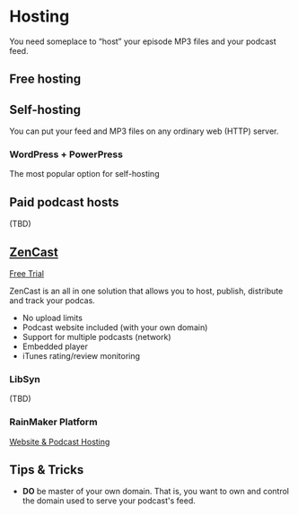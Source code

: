 Hosting
=======

You need someplace to “host” your episode MP3 files and your podcast feed.

## Free hosting



## Self-hosting

You can put your feed and MP3 files on any ordinary web (HTTP) server.

### WordPress + PowerPress

The most popular option for self-hosting 

## Paid podcast hosts

(TBD)

## [ZenCast](https://zencast.fm)
[Free Trial](https://zencast.fm/free-trial)

ZenCast is an all in one solution that allows you to host, publish, distribute and track your podcas.

* No upload limits
* Podcast website included (with your own domain)
* Support for multiple podcasts (network)
* Embedded player
* iTunes rating/review monitoring

### LibSyn

(TBD)

### RainMaker Platform
[Website & Podcast Hosting](http://rainmakerplatform.com/home-2/)

## Tips & Tricks

* **DO** be master of your own domain. That is, you want to own and control the domain used to serve your podcast's feed.

